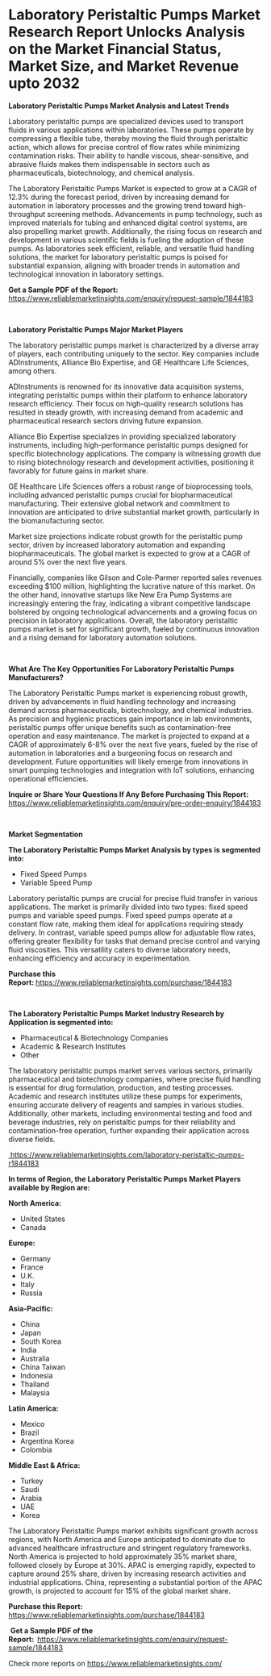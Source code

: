 <p><h1>Laboratory Peristaltic Pumps Market Research Report Unlocks Analysis on the Market Financial Status, Market Size, and Market Revenue upto 2032</h1></p><p><strong>Laboratory Peristaltic Pumps Market Analysis and Latest Trends</strong></p>
<p><p>Laboratory peristaltic pumps are specialized devices used to transport fluids in various applications within laboratories. These pumps operate by compressing a flexible tube, thereby moving the fluid through peristaltic action, which allows for precise control of flow rates while minimizing contamination risks. Their ability to handle viscous, shear-sensitive, and abrasive fluids makes them indispensable in sectors such as pharmaceuticals, biotechnology, and chemical analysis.</p><p>The Laboratory Peristaltic Pumps Market is expected to grow at a CAGR of 12.3% during the forecast period, driven by increasing demand for automation in laboratory processes and the growing trend toward high-throughput screening methods. Advancements in pump technology, such as improved materials for tubing and enhanced digital control systems, are also propelling market growth. Additionally, the rising focus on research and development in various scientific fields is fueling the adoption of these pumps. As laboratories seek efficient, reliable, and versatile fluid handling solutions, the market for laboratory peristaltic pumps is poised for substantial expansion, aligning with broader trends in automation and technological innovation in laboratory settings.</p></p>
<p><strong>Get a Sample PDF of the Report:&nbsp;</strong> <a href="https://www.reliablemarketinsights.com/enquiry/request-sample/1844183?utm_campaign=2632&utm_medium=2&utm_source=Github&utm_content=ia&utm_term=03032025&utm_id=laboratory-peristaltic-pumps">https://www.reliablemarketinsights.com/enquiry/request-sample/1844183</a></p>
<p>&nbsp;</p>
<p><strong>Laboratory Peristaltic Pumps Major Market Players</strong></p>
<p><p>The laboratory peristaltic pumps market is characterized by a diverse array of players, each contributing uniquely to the sector. Key companies include ADInstruments, Alliance Bio Expertise, and GE Healthcare Life Sciences, among others.</p><p>ADInstruments is renowned for its innovative data acquisition systems, integrating peristaltic pumps within their platform to enhance laboratory research efficiency. Their focus on high-quality research solutions has resulted in steady growth, with increasing demand from academic and pharmaceutical research sectors driving future expansion.</p><p>Alliance Bio Expertise specializes in providing specialized laboratory instruments, including high-performance peristaltic pumps designed for specific biotechnology applications. The company is witnessing growth due to rising biotechnology research and development activities, positioning it favorably for future gains in market share.</p><p>GE Healthcare Life Sciences offers a robust range of bioprocessing tools, including advanced peristaltic pumps crucial for biopharmaceutical manufacturing. Their extensive global network and commitment to innovation are anticipated to drive substantial market growth, particularly in the biomanufacturing sector.</p><p>Market size projections indicate robust growth for the peristaltic pump sector, driven by increased laboratory automation and expanding biopharmaceuticals. The global market is expected to grow at a CAGR of around 5% over the next five years.</p><p>Financially, companies like Gilson and Cole-Parmer reported sales revenues exceeding $100 million, highlighting the lucrative nature of this market. On the other hand, innovative startups like New Era Pump Systems are increasingly entering the fray, indicating a vibrant competitive landscape bolstered by ongoing technological advancements and a growing focus on precision in laboratory applications. Overall, the laboratory peristaltic pumps market is set for significant growth, fueled by continuous innovation and a rising demand for laboratory automation solutions.</p></p>
<p>&nbsp;</p>
<p><strong>What Are The Key Opportunities For Laboratory Peristaltic Pumps Manufacturers?</strong></p>
<p><p>The Laboratory Peristaltic Pumps market is experiencing robust growth, driven by advancements in fluid handling technology and increasing demand across pharmaceuticals, biotechnology, and chemical industries. As precision and hygienic practices gain importance in lab environments, peristaltic pumps offer unique benefits such as contamination-free operation and easy maintenance. The market is projected to expand at a CAGR of approximately 6-8% over the next five years, fueled by the rise of automation in laboratories and a burgeoning focus on research and development. Future opportunities will likely emerge from innovations in smart pumping technologies and integration with IoT solutions, enhancing operational efficiencies.</p></p>
<p><strong>Inquire or Share Your Questions If Any Before Purchasing This Report:</strong> <a href="https://www.reliablemarketinsights.com/enquiry/pre-order-enquiry/1844183?utm_campaign=2632&utm_medium=2&utm_source=Github&utm_content=ia&utm_term=03032025&utm_id=laboratory-peristaltic-pumps">https://www.reliablemarketinsights.com/enquiry/pre-order-enquiry/1844183</a></p>
<p>&nbsp;</p>
<p><strong>Market Segmentation</strong></p>
<p><strong>The Laboratory Peristaltic Pumps Market Analysis by types is segmented into:</strong></p>
<p><ul><li>Fixed Speed Pumps</li><li>Variable Speed Pump</li></ul></p>
<p><p>Laboratory peristaltic pumps are crucial for precise fluid transfer in various applications. The market is primarily divided into two types: fixed speed pumps and variable speed pumps. Fixed speed pumps operate at a constant flow rate, making them ideal for applications requiring steady delivery. In contrast, variable speed pumps allow for adjustable flow rates, offering greater flexibility for tasks that demand precise control and varying fluid viscosities. This versatility caters to diverse laboratory needs, enhancing efficiency and accuracy in experimentation.</p></p>
<p><strong>Purchase this Report:&nbsp;</strong><a href="https://www.reliablemarketinsights.com/purchase/1844183?utm_campaign=2632&utm_medium=2&utm_source=Github&utm_content=ia&utm_term=03032025&utm_id=laboratory-peristaltic-pumps">https://www.reliablemarketinsights.com/purchase/1844183</a></p>
<p>&nbsp;</p>
<p><strong>The Laboratory Peristaltic Pumps Market Industry Research by Application is segmented into:</strong></p>
<p><ul><li>Pharmaceutical & Biotechnology Companies</li><li>Academic & Research Institutes</li><li>Other</li></ul></p>
<p><p>The laboratory peristaltic pumps market serves various sectors, primarily pharmaceutical and biotechnology companies, where precise fluid handling is essential for drug formulation, production, and testing processes. Academic and research institutes utilize these pumps for experiments, ensuring accurate delivery of reagents and samples in various studies. Additionally, other markets, including environmental testing and food and beverage industries, rely on peristaltic pumps for their reliability and contamination-free operation, further expanding their application across diverse fields.</p></p>
<p><a href="https://www.reliablemarketinsights.com/laboratory-peristaltic-pumps-r1844183?utm_campaign=2632&utm_medium=2&utm_source=Github&utm_content=ia&utm_term=03032025&utm_id=laboratory-peristaltic-pumps">&nbsp;https://www.reliablemarketinsights.com/laboratory-peristaltic-pumps-r1844183</a></p>
<p><strong>In terms of Region, the Laboratory Peristaltic Pumps Market Players available by Region are:</strong></p>
<p>
    <p> <strong> North America: </strong>
        <ul>
            <li>United States</li>
            <li>Canada</li>
        </ul>
        </p> 
    <p> <strong> Europe: </strong>
        <ul>
            <li>Germany</li>
            <li>France</li>
            <li>U.K.</li>
            <li>Italy</li>
            <li>Russia</li>
        </ul>
        </p> 
    <p> <strong> Asia-Pacific: </strong>
        <ul>
            <li>China</li>
            <li>Japan</li>
            <li>South Korea</li>
            <li>India</li>
            <li>Australia</li>
            <li>China Taiwan</li>
            <li>Indonesia</li>
            <li>Thailand</li>
            <li>Malaysia</li>
        </ul>
        </p> 
    <p> <strong> Latin America: </strong>
        <ul>
            <li>Mexico</li>
            <li>Brazil</li>
            <li>Argentina Korea</li>
            <li>Colombia</li>
        </ul>
        </p> 
    <p> <strong> Middle East & Africa: </strong>
        <ul>
            <li>Turkey</li>
            <li>Saudi</li>
            <li>Arabia</li>
            <li>UAE</li>
            <li>Korea</li>
        </ul>
    </p>
    </p>
<p><p>The Laboratory Peristaltic Pumps market exhibits significant growth across regions, with North America and Europe anticipated to dominate due to advanced healthcare infrastructure and stringent regulatory frameworks. North America is projected to hold approximately 35% market share, followed closely by Europe at 30%. APAC is emerging rapidly, expected to capture around 25% share, driven by increasing research activities and industrial applications. China, representing a substantial portion of the APAC growth, is projected to account for 15% of the global market share.</p></p>
<p><strong>Purchase this Report: </strong><a href="https://www.reliablemarketinsights.com/purchase/1844183?utm_campaign=2632&utm_medium=2&utm_source=Github&utm_content=ia&utm_term=03032025&utm_id=laboratory-peristaltic-pumps">https://www.reliablemarketinsights.com/purchase/1844183</a></p>
<p>&nbsp;<strong>Get a Sample PDF of the Report:&nbsp;&nbsp;</strong><a href="https://www.reliablemarketinsights.com/enquiry/request-sample/1844183?utm_campaign=2632&utm_medium=2&utm_source=Github&utm_content=ia&utm_term=03032025&utm_id=laboratory-peristaltic-pumps">https://www.reliablemarketinsights.com/enquiry/request-sample/1844183</a></p>
<p><strong></strong></p>
<p>Check more reports on <a href="https://www.reliablemarketinsights.com/?utm_campaign=2632&utm_medium=2&utm_source=Github&utm_content=ia&utm_term=03032025&utm_id=laboratory-peristaltic-pumps">https://www.reliablemarketinsights.com/</a></p>
